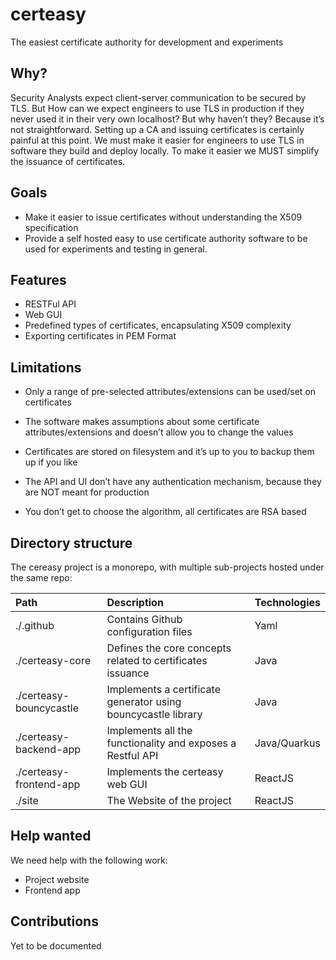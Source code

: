 # certeasy
The easiest certificate authority for development and experiments


## Why?
Security Analysts expect client-server communication to be secured by TLS.
But How can we expect engineers to use TLS in production if they never used it in their very own localhost? But why haven’t they? Because it’s not straightforward. Setting up a CA and issuing certificates is certainly painful at this point. We must make it easier for engineers to use TLS in software they build and deploy locally. To make it easier we MUST simplify the issuance of certificates.


## Goals
* Make it easier to issue certificates without understanding the X509 specification
* Provide a self hosted easy to use certificate authority software to be used for experiments and testing in general.


## Features

* RESTFul API
* Web GUI
* Predefined types of certificates, encapsulating X509 complexity
* Exporting certificates in PEM Format

## Limitations

* Only a range of pre-selected attributes/extensions can be used/set on certificates

* The software makes assumptions about some certificate attributes/extensions and doesn’t allow you to change the values

* Certificates are stored on filesystem and it’s up to you to backup them up if you like

* The API and UI don’t have any authentication mechanism, because they are NOT meant for production

* You don’t get to choose the algorithm, all certificates are RSA based

## Directory structure

The cereasy project is a monorepo, with multiple sub-projects hosted under the same repo:

| Path               | Description        | Technologies |
| :---               | :---               | :---         |
| ./.github | Contains Github configuration files | Yaml  |
| ./certeasy-core | Defines the core concepts related to certificates issuance | Java  |
| ./certeasy-bouncycastle | Implements a certificate generator using bouncycastle library | Java |
| ./certeasy-backend-app | Implements all the functionality and exposes a Restful API | Java/Quarkus |
| ./certeasy-frontend-app | Implements the certeasy web GUI | ReactJS |
| ./site | The Website of the project | ReactJS |


## Help wanted
We need help with the following work:

* Project website
* Frontend app


## Contributions
Yet to be documented